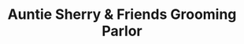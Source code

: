 ---
title: "Auntie Sherry & Friends Grooming Parlor"
url: /sudbury/auntie-sherry-and-friends-grooming-parlor/
shop: pet grooming
---